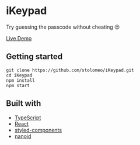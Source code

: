 # iKeypad

Try guessing the passcode without cheating 😉

[Live Demo](https://react-keypad.web.app/)

## Getting started

```
git clone https://github.com/stolomeo/iKeypad.git
cd iKeypad
npm install
npm start
```

## Built with

- [TypeScript](https://www.typescriptlang.org/)
- [React](https://reactjs.org/)
- [styled-components](https://www.npmjs.com/package/styled-components)
- [nanoid](https://www.npmjs.com/package/nanoid)
